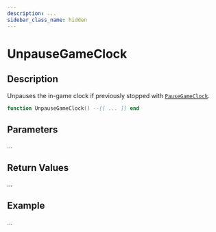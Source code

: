 ```yaml
---
description: ...
sidebar_class_name: hidden
---
```


# UnpauseGameClock

## Description

Unpauses the in-game clock if previously stopped with [`PauseGameClock`](/docs/game-reference/global-functions/PauseGameClock).

```lua
function UnpauseGameClock() --[[ ... ]] end
```

## Parameters

...

## Return Values

...

## Example

...
